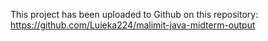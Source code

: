 This project has been uploaded to Github on this repository: https://github.com/Luieka224/malimit-java-midterm-output
